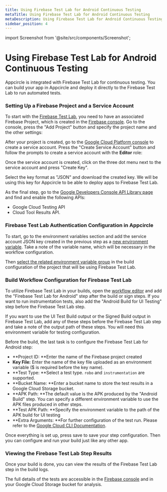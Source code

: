 ```yaml
---
title: Using Firebase Test Lab for Android Continuous Testing
metaTitle: Using Firebase Test Lab for Android Continuous Testing
metaDescription: Using Firebase Test Lab for Android Continuous Testing
sidebar_position: 4
---
```


import Screenshot from '@site/src/components/Screenshot';

# Using Firebase Test Lab for Android Continuous Testing

Appcircle is integrated with Firebase Test Lab for continuous testing. You can build your app in Appcircle and deploy it directly to the Firebase Test Lab to run automated tests.

### Setting Up a Firebase Project and a Service Account

To start with the [Firebase Test Lab](https://firebase.google.com/products/test-lab), you need to have an associated Firebase Project, which is created in the [Firebase console](https://console.firebase.google.com). Go to the console, press the "Add Project" button and specify the project name and the other settings:

<Screenshot url='https://cdn.appcircle.io/docs/assets/image (45).png' />

After your project is created, go to the [Google Cloud Platform console](https://console.cloud.google.com/iam-admin/serviceaccounts/) to create a service account. Press the "Create Service Account" button and follow the prompts to create a service account with the **Editor** role:

<Screenshot url='https://cdn.appcircle.io/docs/assets/image (49).png' />

Once the service account is created, click on the three dot menu next to the service account and press "Create Key".

<Screenshot url='https://cdn.appcircle.io/docs/assets/image (50).png' />

Select the key format as "JSON" and download the created key. We will be using this key for Appcircle to be able to deploy apps to Firebase Test Lab.

<Screenshot url='https://cdn.appcircle.io/docs/assets/image (51).png' />

As the final step, go to the [Google Developers Console API Library page](https://console.developers.google.com/apis/library) and find and enable the following APIs:

- Google Cloud Testing API
- Cloud Tool Results API.

<Screenshot url='https://cdn.appcircle.io/docs/assets/image (61).png' />

### Firebase Test Lab Authentication Configuration in Appcircle

To start, go to the environment variables section and add the service account JSON key created in the previous step as a [new environment variable](../environment-variables/managing-variables.md#creating-environment-variable-groups). Take a note of the variable name, which will be necessary in the workflow configuration.

<Screenshot url='https://cdn.appcircle.io/docs/assets/image (52).png' />

Then [select the related environment variable group](../environment-variables/managing-variables.md#using-environment-variable-groups-in-builds) in the build configuration of the project that will be using Firebase Test Lab.

<Screenshot url='https://cdn.appcircle.io/docs/assets/image (59).png' />

### Build Workflow Configuration for Firebase Test Lab

To utilize Firebase Test Lab in your builds, open the [workflow editor](../workflows/why-to-use-workflows.md) and add the "Firebase Test Lab for Android" step after the build or sign steps. If you want to run instrumentation tests, also add the "Android Build for UI Testing" step before the Firebase Test Lab step.

<Screenshot url='https://cdn.appcircle.io/docs/assets/image (53).png' />

If you want to use the UI Test Build output or the Signed Build output in Firebase Test Lab, add any of these steps before the Firebase Test Lab step and take a note of the output path of these steps. You will need this environment variable for testing configuration.

<Screenshot url='https://cdn.appcircle.io/docs/assets/image (54).png' />

<Screenshot url='https://cdn.appcircle.io/docs/assets/image (56).png' />

Before the build, the last task is to configure the Firebase Test Lab for Android step:

- **Project ID: **Enter the name of the Firebase project created
- **Key File:** Enter the name of the key file uploaded as an environment variable ($ is required before the key name).
- **Test Type: **Select a test type. `robo` and `instrumentation` are supported.
- **Bucket Name: **Enter a bucket name to store the test results in a Google Cloud Storage bucket.
- **APK Path: **The default value is the APK produced by the "Android Build" step. You can specify a different environment variable to use the APK files produced in other steps.
- **Test APK Path: **Specify the environment variable to the path of the APK build for UI testing
- **Extra Arguments: **For further configuration of the test run. Please refer to the [Google Cloud CLI Documentation](https://cloud.google.com/sdk/gcloud/reference/firebase/test/android/run).

Once everything is set up, press save to save your step configuration. Then you can configure and run your build just like any other app.

<Screenshot url='https://cdn.appcircle.io/docs/assets/image (55).png' />

### Viewing the Firebase Test Lab Step Results

Once your build is done, you can view the results of the Firebase Test Lab step in the build logs.

<Screenshot url='https://cdn.appcircle.io/docs/assets/image (62).png' />

The full details of the tests are accessible in the [Firebase console](https://console.firebase.google.com) and in your Google Cloud Storage bucket for analysis.

<Screenshot url='https://cdn.appcircle.io/docs/assets/image (63).png' />
